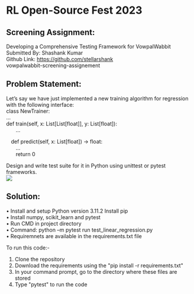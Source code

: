 <h1>RL Open-Source Fest 2023</h1>
<h2>Screening Assignment: </h2>

Developing a Comprehensive Testing Framework for VowpalWabbit<br>
Submitted By: Shashank Kumar <br>
Github Link: https://github.com/stellarshank <br>
vowpalwabbit-screening-assignement <br>

<h2>Problem Statement: </h2>
Let’s say we have just implemented a new training algorithm for regression with the following interface:<br>
class NewTrainer: <br>
    ... <br>
    def train(self, x: List[List[float]], y: List[float]): <br>
        ... <br>

    def predict(self, x: List[float]) -> float: <br>
        ... <br>
        return 0 <br>

Design and write test suite for it in Python using unittest or pytest frameworks.
<br>
<img src="https://github.com/stellarshank/vowpalwabbit-screening-assignement/blob/main/pic.PNG">
<h2>Solution:</h2>
•	Install and setup Python version 3.11.2 Install pip <br>
•	Install numpy, scikit_learn and pytest <br>
•	Run CMD in project directory <br>
•	Command: python –m pytest run test_linear_regression.py <br>
•	Requiremnets are available in the requirements.txt file  <br>

To run this code:- <br>
1) Clone the repository <br>
2) Download the requirements using the "pip install -r requirements.txt" <br>
3) In your command prompt, go to the directory where these files are stored <br>
4) Type "pytest" to run the code <br>

